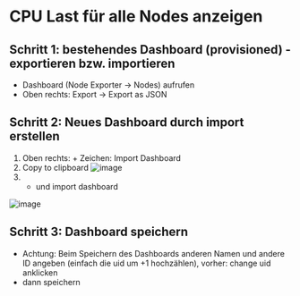 # CPU Last für alle Nodes anzeigen 

## Schritt 1: bestehendes Dashboard (provisioned) - exportieren bzw. importieren

  * Dashboard (Node Exporter -> Nodes) aufrufen
  * Oben rechts: Export -> Export as JSON

## Schritt 2: Neues Dashboard durch import erstellen 

  1. Oben rechts: + Zeichen: Import Dashboard
  1. Copy to clipboard ![image](https://github.com/user-attachments/assets/446d97c4-0e84-49e8-a436-31a72179fb29)
  2. + und import dashboard

![image](https://github.com/user-attachments/assets/fe51b22a-9ad1-43ec-a307-5cad58c9fe1d)

## Schritt 3: Dashboard speichern 

  * Achtung: Beim Speichern des Dashboards anderen Namen und andere ID angeben
    (einfach die uid um +1 hochzählen), vorher: change uid anklicken 
  * dann speichern




